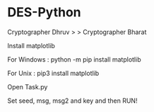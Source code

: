 # DES-Python

Cryptographer Dhruv > > Cryptographer Bharat

Install matplotlib

For Windows : python -m pip install matplotlib

For Unix : pip3 install matplotlib

Open Task.py

Set seed, msg, msg2 and key and then RUN!

